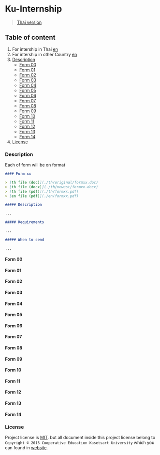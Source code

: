 # Ku-Internship

> [Thai version](README-TH.md)

## Table of content

1. For intership in Thai [en](./th/README.md)
2. For intership in other Country [en](./en/README.md)
3. [Description](#description)
   - [Form 00](#form-00)
   - [Form 01](#form-01)
   - [Form 02](#form-02)
   - [Form 03](#form-03)
   - [Form 04](#form-04)
   - [Form 05](#form-05)
   - [Form 06](#form-06)
   - [Form 07](#form-07)
   - [Form 08](#form-08)
   - [Form 09](#form-09)
   - [Form 10](#form-10)
   - [Form 11](#form-11)
   - [Form 12](#form-12)
   - [Form 13](#form-13)
   - [Form 14](#form-14)
4. [License](#license)

### Description

Each of form will be on format

```markdown
#### Form xx

> [th file (doc)](./th/original/formxx.doc)  
> [th file (docx)](./th/newest/formxx.docx)  
> [th file (pdf)](./th/formxx.pdf)  
> [en file (pdf)](./en/formxx.pdf)

##### Description

...

##### Requirements

...

##### When to send

...
```

#### Form 00

#### Form 01

#### Form 02

#### Form 03

#### Form 04

#### Form 05

#### Form 06

#### Form 07

#### Form 08

#### Form 09

#### Form 10

#### Form 11

#### Form 12

#### Form 13

#### Form 14

### License

Project license is [MIT](LICENSE).
but all document inside this project license belong to `Copyright © 2015 Cooperative Education Kasetsart University` which you can found in [website](https://co-op.psd.ku.ac.th/index/index.php).
